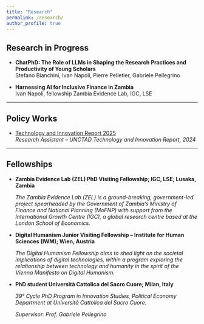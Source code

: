 ```yaml
---
title: "Research"
permalink: /research/
author_profile: true
---
```


## Research in Progress

- **ChatPhD: The Role of LLMs in Shaping the Research Practices and Productivity of Young Scholars**  
  Stefano Bianchini, Ivan Napoli, Pierre Pelletier, Gabriele Pellegrino

- **Harnessing AI for Inclusive Finance in Zambia**  
  Ivan Napoli, fellowship Zambia Evidence Lab, IGC, LSE


---

## Policy Works

- [Technology and Innovation Report 2025](https://www.un-ilibrary.org/content/books/9789211068016)  
  *Research Assistant – UNCTAD Technology and Innovation Report, 2024*

---

## Fellowships

- **Zambia Evidence Lab (ZEL) PhD Visiting Fellowship; IGC, LSE; Lusaka, Zambia**
  
  *The Zambia Evidence Lab (ZEL) is a ground-breaking, government-led project spearheaded by the Government of Zambia’s Ministry of Finance and National Planning (MoFNP) with support from the International Growth Centre (IGC), a global research centre based at the London School of Economics.*
- **Digital Humanism Junior Visiting Fellowship – Institute for Human Sciences (IWM); Wien, Austria**
  
   *The Digital Humanism Fellowship aims to shed light on the societal implications of digital technologies, within a program exploring the relationship between technology and humanity in the spirit of the Vienna Manifesto on Digital Humanism.*
- **PhD student Università Cattolica del Sacro Cuore; Milan, Italy**
  
   *39° Cycle PhD Program in Innovation Studies, Political Economy Department at Università Cattolica del Sacro Cuore.*

   *Supervisor: Prof. Gabriele Pellegrino*
